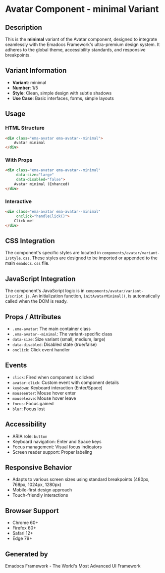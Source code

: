 # Avatar Component - minimal Variant

## Description
This is the **minimal** variant of the Avatar component, designed to integrate seamlessly with the Emadocs Framework's ultra-premium design system. It adheres to the global theme, accessibility standards, and responsive breakpoints.

## Variant Information
- **Variant**: minimal
- **Number**: 1/5
- **Style**: Clean, simple design with subtle shadows
- **Use Case**: Basic interfaces, forms, simple layouts

## Usage

### HTML Structure
```html
<div class="ema-avatar ema-avatar--minimal">
    Avatar minimal
</div>
```

### With Props
```html
<div class="ema-avatar ema-avatar--minimal" 
     data-size="large" 
     data-disabled="false">
    Avatar minimal (Enhanced)
</div>
```

### Interactive
```html
<div class="ema-avatar ema-avatar--minimal" 
     onclick="handleClick()">
    Click me!
</div>
```

## CSS Integration
The component's specific styles are located in `components/avatar/variant-1/style.css`. These styles are designed to be imported or appended to the main `emadocs.css` file.

## JavaScript Integration
The component's JavaScript logic is in `components/avatar/variant-1/script.js`. An initialization function, `initAvatarMinimal()`, is automatically called when the DOM is ready.

## Props / Attributes
- `.ema-avatar`: The main container class
- `.ema-avatar--minimal`: The variant-specific class
- `data-size`: Size variant (small, medium, large)
- `data-disabled`: Disabled state (true/false)
- `onclick`: Click event handler

## Events
- `click`: Fired when component is clicked
- `avatar:click`: Custom event with component details
- `keydown`: Keyboard interaction (Enter/Space)
- `mouseenter`: Mouse hover enter
- `mouseleave`: Mouse hover leave
- `focus`: Focus gained
- `blur`: Focus lost

## Accessibility
- ARIA role: `button`
- Keyboard navigation: Enter and Space keys
- Focus management: Visual focus indicators
- Screen reader support: Proper labeling

## Responsive Behavior
- Adapts to various screen sizes using standard breakpoints (480px, 768px, 1024px, 1280px)
- Mobile-first design approach
- Touch-friendly interactions

## Browser Support
- Chrome 60+
- Firefox 60+
- Safari 12+
- Edge 79+

## Generated by
Emadocs Framework - The World's Most Advanced UI Framework
